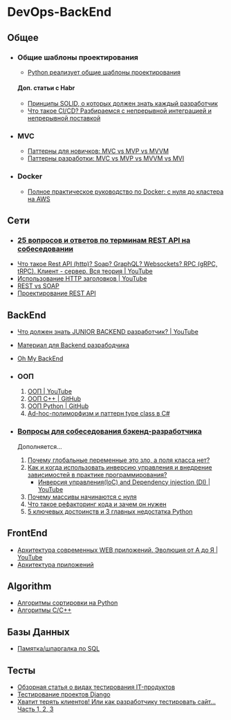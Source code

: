 # DevOps-BackEnd

## Общее
  - ### Общие шаблоны проектирования
    - [Python реализует общие шаблоны проектирования](https://russianblogs.com/article/69381130938/)
    #### Доп. статьи с Habr
    - [Принципы SOLID, о которых должен знать каждый разработчик](https://habr.com/ru/companies/ruvds/articles/426413/)
    - [Что такое CI/CD? Разбираемся с непрерывной интеграцией и непрерывной поставкой](https://habr.com/ru/companies/otus/articles/515078/)
  - ### MVC
    - [Паттерны для новичков: MVC vs MVP vs MVVM](https://habr.com/ru/articles/215605/)
    - [Паттерны разработки: MVC vs MVP vs MVVM vs MVI](https://teletype.in/@skillbranch/PN2iJGYbY)
  - ### Docker
    - [Полное практическое руководство по Docker: с нуля до кластера на AWS](https://habr.com/ru/articles/310460/)

## Сети
  - ### [25 вопросов и ответов по терминам REST API на собеседовании](https://habr.com/ru/companies/ssp-soft/articles/772088/)
  - [Что такое Rest API (http)? Soap? GraphQL? Websockets? RPC (gRPC, tRPC). Клиент - сервер. Вся теория | YouTube](https://www.youtube.com/watch?v=XaTwnKLQi4A)
  - [Использование HTTP заголовков | YouTube](https://www.youtube.com/playlist?list=PLrmZ-W4yj5ERy756feVGzyyiAYeBIUNtF)
  - [REST vs SOAP](https://habr.com/ru/articles/131343/)
  - [Проектирование REST API](https://habr.com/ru/articles/770226/)

## BackEnd
 - [Что должен знать JUNIOR BACKEND разработчик? | YouTube](https://www.youtube.com/watch?v=VR9EPKz8aXk&t)

 - [Материал для Backend разрабодчика](https://github.com/Swfuse/devops-interview/blob/main/interview.md)
- [Oh My BackEnd](https://github.com/bzick/oh-my-backend#oh-my-backend)

 - ### ООП
    1) [ООП | YouTube](https://www.youtube.com/watch?v=-6DWwR_R4Xk)
    2) [ООП С++ | GitHub](https://github.com/DaniruBu/OOP_C)
    3) [ООП Python | GitHub](https://github.com/octarinered/OOP)
    4) [Ad-hoc-полиморфизм и паттерн type class в C#](https://habr.com/ru/companies/ruvds/articles/757118/)
- ### [Вопросы для собеседования бэкенд-разработчика](https://habr.com/ru/articles/349434/)
  Дополняется...
  1) [Почему глобальные переменные это зло, а поля класса нет?](https://qaa-engineer.ru/pochemu-globalnye-peremennye-eto-zlo-a-polya-klassa-net/)
  2) [Как и когда использовать инверсию управления и внедрение зависимостей в практике программирования?](https://qaa-engineer.ru/kak-i-kogda-ispolzovat-inversiyu-upravleniya-i-vnedrenie-zavisimostej-v-praktike-programmirovaniya/)
      - [Инверсия управления(IoC) and Dependency injection (DI) | YouTube](https://www.youtube.com/watch?v=ZdBwF26oWhs)
  3) [Почему массивы начинаются с нуля](https://habr.com/ru/articles/696666/)
  4) [Что такое рефакторинг кода и зачем он нужен](https://skillbox.ru/media/code/chto_takoe_refaktoring_koda_i_zachem_on_nuzhen/)
  5) [5 ключевых достоинств и 3 главных недостатка Python](https://python-school.ru/blog/advantages-disadvantages-python/)


## FrontEnd
- [Архитектура современных WEB приложений. Эволюция от А до Я | YouTube](https://www.youtube.com/watch?v=S0e_5a2WB60)
- [Архитектура приложений](https://heaad.ru/blog/arkhitektura-prilozheniy)

## Algorithm
 - [Алгоритмы сортировки на Python](https://github.com/ViktorSalimonov/sorting-algorithms)
 - [Алгоритмы С/С++](https://e-maxx.ru/algo/)

## Базы Данных
- [Памятка/шпаргалка по SQL](https://habr.com/ru/articles/564390/)

## Тесты
- [Обзорная статья о видах тестирования IT-продуктов](https://habr.com/ru/companies/otus/articles/720664/)
- [Тестирование проектов Django](https://habr.com/ru/articles/122156/)
- [Хватит терять клиентов! Или как разработчику тестировать сайт... Часть 1, 2, 3](https://habr.com/ru/companies/pvs-studio/articles/648717/)